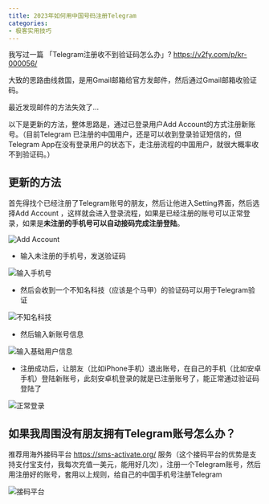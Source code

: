 ```yaml
---
title: 2023年如何用中国号码注册Telegram
categories:
- 极客实用技巧
---
```




我写过一篇  「Telegram注册收不到验证码怎么办」?  https://v2fy.com/p/kr-000056/



大致的思路曲线救国，是用Gmail邮箱给官方发邮件，然后通过Gmail邮箱收验证码。

最近发现邮件的方法失效了...



以下是更新的方法，整体思路是，通过已登录用户Add Account的方式注册新账号。（目前Telegram 已注册的中国用户，还是可以收到登录验证短信的，但Telegram App在没有登录用户的状态下，走注册流程的中国用户，就很大概率收不到验证码。）



## 更新的方法



首先得找个已经注册了Telegram账号的朋友，然后让他进入Setting界面，然后选择Add Account ，这样就会进入登录流程，如果是已经注册的账号可以正常登录，如果是**未注册的手机号可以自动接码完成注册登陆**。

![Add Account](https://cdn.fangyuanxiaozhan.com/assets/16774010769487464NXFx.png)

- 输入未注册的手机号，发送验证码

![输入手机号](https://cdn.fangyuanxiaozhan.com/assets/1677401420684MnsdEPNh.png)



- 然后会收到一个不知名科技（应该是个马甲）的验证码可以用于Telegram验证

![不知名科技](https://cdn.fangyuanxiaozhan.com/assets/1677401624067Q3pDDrME.png)



- 然后输入新账号信息

![输入基础用户信息](https://cdn.fangyuanxiaozhan.com/assets/1677401725228BwaE2iMr.png)



- 注册成功后，让朋友（比如iPhone手机）退出账号，在自己的手机（比如安卓手机）登陆新账号，此刻安卓机登录的就是已注册账号了，能正常通过验证码登陆了

![正常登录](https://cdn.fangyuanxiaozhan.com/assets/1677401870138dEXYts66.png)





## 如果我周围没有朋友拥有Telegram账号怎么办？



推荐用海外接码平台 https://sms-activate.org/ 服务（这个接码平台的优势是支持支付宝支付，我每次充值一美元，能用好几次），注册一个Telegram账号，然后用注册好的账号，套用以上规则，给自己的中国手机号注册Telegram



![接码平台](https://cdn.fangyuanxiaozhan.com/assets/1677401978496pWtQJXk3.png)









